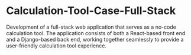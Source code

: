 # Calculation-Tool-Case-Full-Stack
Development of a full-stack web application that serves as a no-code calculation tool. The application consists of both a React-based front end and a Django-based back end, working together seamlessly to provide a user-friendly calculation tool experience.
